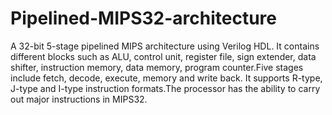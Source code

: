 # Pipelined-MIPS32-architecture
A 32-bit 5-stage pipelined MIPS architecture using Verilog HDL. It contains different blocks such as ALU, control unit, register file, sign extender, data shifter, instruction memory, data memory, program counter.Five stages include fetch, decode, execute, memory and write back. It supports R-type, J-type and I-type instruction formats.The processor has the ability to carry out major instructions in MIPS32.

